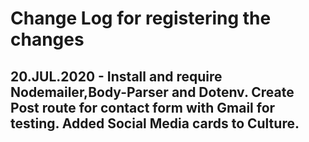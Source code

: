 # Change Log for registering the changes

## 20.JUL.2020 - Install and require Nodemailer,Body-Parser and Dotenv. Create Post route for contact form with Gmail for testing. Added Social Media cards to Culture.